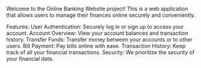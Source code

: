 Welcome to the Online Banking Website project! This is a web application that allows users to manage their finances online securely and conveniently.

Features:
User Authentication: Securely log in or sign up to access your account.
Account Overview: View your account balances and transaction history.
Transfer Funds: Transfer money between your accounts or to other users.
Bill Payment: Pay bills online with ease.
Transaction History: Keep track of all your financial transactions.
Security: We prioritize the security of your financial data.
